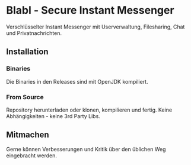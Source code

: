# Blabl - Secure Instant Messenger

Verschlüsselter Instant Messenger mit Userverwaltung, Filesharing, Chat und Privatnachrichten.

## Installation

### Binaries

Die Binaries in den Releases sind mit OpenJDK kompiliert.

### From Source

Repository herunterladen oder klonen, kompilieren und fertig. Keine Abhängigkeiten - keine 3rd Party Libs.

## Mitmachen

Gerne können Verbesserungen und Kritik über den üblichen Weg eingebracht werden.

